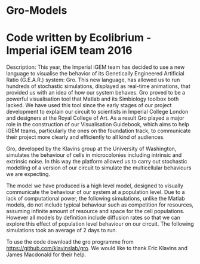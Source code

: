 # Gro-Models
# Code written by Ecolibrium - Imperial iGEM team 2016

Description: This year, the Imperial iGEM team has decided to use a new language to visualise the behavior of its Genetically Engineered Artificial Ratio (G.E.A.R.) system: Gro. This new language, has allowed us to run hundreds of stochastic simulations, displayed as real-time animations, that provided us with an idea of how our system behaves. Gro proved to be a powerful visualisation tool that Matlab and its Simbiology toolbox both lacked. We have used this tool since the early stages of our project development to explain our circuit to scientists in Imperial College London and designers at the Royal College of Art. As a result Gro played a major role in the construction of our Visualisation Guidebook, which aims to help iGEM teams, particularly the ones on the foundation track, to communicate their project more clearly and efficiently to all kind of audiences. 

Gro, developed by the Klavins group at the University of Washington, simulates the behaviour of cells in microcolonies including intrinsic and extrinsic noise. In this way the platform allowed us to carry out stochastic modelling of a version of our circuit to simulate the multicellular behaviours we are expecting. 

The model we have produced is a high level model, designed to visually communicate the behaviour of our system at a population level. Due to a lack of computational power, the following simulations, unlike the Matlab models, do not include typical behaviour such as competition for resources, assuming infinite amount of resource and space for the cell populations. However all models by definition include diffusion rates so that we can explore this effect of population level behaviour on our circuit. The following simulations took an average of 2 days to run. 

To use the code download the gro programme from https://github.com/klavinslab/gro. We would like to thank Eric Klavins and James Macdonald for their help.

